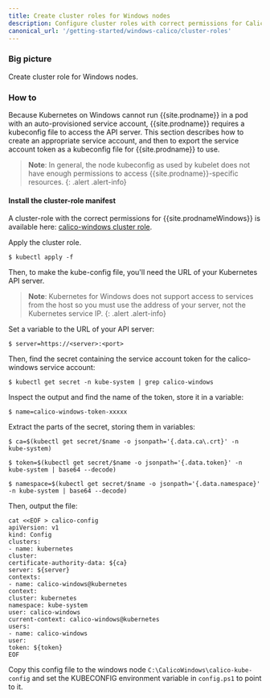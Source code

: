 ```yaml
---
title: Create cluster roles for Windows nodes
description: Configure cluster roles with correct permissions for Calico for Windows.
canonical_url: '/getting-started/windows-calico/cluster-roles'
---
```


### Big picture

Create cluster role for Windows nodes.

### How to

Because Kubernetes on Windows cannot run {{site.prodname}} in a pod with an auto-provisioned service account, {{site.prodname}} requires a kubeconfig file to access the API server. This section describes how to create an appropriate service account, and then to export the service account token as a kubeconfig file for {{site.prodname}} to use.

>**Note**: In general, the node kubeconfig as used by kubelet does not have enough permissions to access {{site.prodname}}-specific resources.
{: .alert .alert-info}

#### Install the cluster-role manifest

A cluster-role with the correct permissions for {{site.prodnameWindows}} is available here: [calico-windows cluster role](https://github.com/projectcalico/calico/releases/download/v3.16.0/win-cluster-role.yaml).

Apply the cluster role.

```
$ kubectl apply -f
```
  
Then, to make the kube-config file, you'll need the URL of your Kubernetes API server.

>**Note**: Kubernetes for Windows does not support access to services from the host so you must use the address of your server, not the Kubernetes service IP.
{: .alert .alert-info}

Set a variable to the URL of your API server:

```
$ server=https://<server>:<port>
```
Then, find the secret containing the service account token for the calico-windows service account:

```
$ kubectl get secret -n kube-system | grep calico-windows
```
Inspect the output and find the name of the token, store it in a variable:

```
$ name=calico-windows-token-xxxxx
```
Extract the parts of the secret, storing them in variables:

```
$ ca=$(kubectl get secret/$name -o jsonpath='{.data.ca\.crt}' -n
kube-system)

$ token=$(kubectl get secret/$name -o jsonpath='{.data.token}' -n
kube-system | base64 --decode)

$ namespace=$(kubectl get secret/$name -o jsonpath='{.data.namespace}'
-n kube-system | base64 --decode)
```
Then, output the file:

```
cat <<EOF > calico-config
apiVersion: v1
kind: Config
clusters:
- name: kubernetes
cluster:
certificate-authority-data: ${ca}
server: ${server}
contexts:
- name: calico-windows@kubernetes
context:
cluster: kubernetes
namespace: kube-system
user: calico-windows
current-context: calico-windows@kubernetes
users:
- name: calico-windows
user:
token: ${token}
EOF
```
Copy this config file to the windows node `C:\CalicoWindows\calico-kube-config` and set the KUBECONFIG environment variable in `config.ps1` to point to it.
